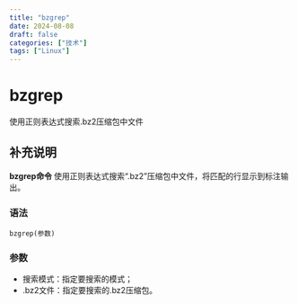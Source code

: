 ```yaml
---
title: "bzgrep"
date: 2024-08-08
draft: false
categories: ["技术"]
tags: ["Linux"]
---
```

bzgrep
===

使用正则表达式搜索.bz2压缩包中文件

## 补充说明

**bzgrep命令** 使用正则表达式搜索“.bz2”压缩包中文件，将匹配的行显示到标注输出。

###  语法

```shell
bzgrep(参数)
```

###  参数

*   搜索模式：指定要搜索的模式；
*   .bz2文件：指定要搜索的.bz2压缩包。


